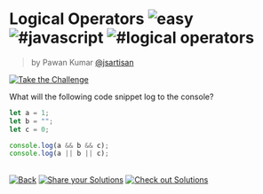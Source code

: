 <!--info-header-start--><h1>Logical Operators <img src="https://img.shields.io/badge/-easy-7aad0c" alt="easy"/> <img src="https://img.shields.io/badge/-%23javascript-999" alt="#javascript"/> <img src="https://img.shields.io/badge/-%23logical%20operators-999" alt="#logical operators"/></h1><blockquote><p>by Pawan Kumar <a href="https://github.com/jsartisan" target="_blank">@jsartisan</a></p></blockquote><p><a href="https://frontend-challenges.com/challenges/00061-easy-logical-operators" target="_blank"><img src="https://img.shields.io/badge/-Take%20the%20Challenge-0d99ff?logo=javascript&logoColor=white" alt="Take the Challenge"/></a> </p><!--info-header-end-->

What will the following code snippet log to the console?

```js index.js
let a = 1;
let b = "";
let c = 0;

console.log(a && b && c);
console.log(a || b || c);
```

<!--info-footer-start--><br><a href="../../README.md" target="_blank"><img src="https://img.shields.io/badge/-Back-grey" alt="Back"/></a> <a href="https://github.com/jsartisan/frontend-challenges/issues/new?template=answer.md&labels=answer,61,quiz&title=61%20-%20Logical%20Operators%20-%20undefined" target="_blank"><img src="https://img.shields.io/badge/-Share%20your%20Solutions-teal" alt="Share your Solutions"/></a> <a href="https://github.com/jsartisan/frontend-challenges/issues?q=label%3A61+label%3Aanswer+sort%3Areactions-%2B1-desc" target="_blank"><img src="https://img.shields.io/badge/-Check%20out%20Solutions-de5a77?logo=awesome-lists&logoColor=white" alt="Check out Solutions"/></a> <!--info-footer-end-->